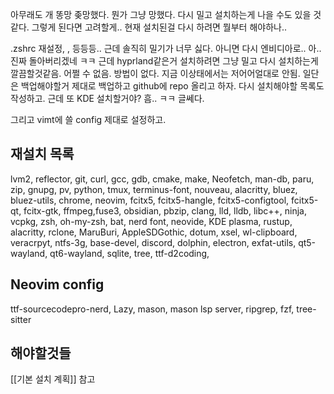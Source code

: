 아무래도 개 똥망 좆망했다. 뭔가 그냥 망했다. 다시 밀고 설치하는게 나을 수도 있을 것 같다.
그렇게 된다면 고려할게.. 현재 설치된걸 다시 하려면 뭘부터 해야하나..

.zshrc 재설정, , 등등등.. 근데 솔직히 밀기가 너무 싫다. 아니면 다시 엔비디아로.. 아.. 진짜 돌아버리겠네 ㅋㅋ 근데 hyprland같은거 설치하려면 그냥 밀고 다시 설치하는게 깔끔할것같음. 어쩔 수 없음. 방법이 없다. 지금 이상태에서는 저어어얼대로 안됨. 일단은 백업해야할거 제대로 백업하고 github에 repo 올리고 하자.
다시 설치해야할 목록도 작성하고.
근데 또 KDE 설치할거야? 흠.. ㅋㅋ 글쎄다. 

그리고 vimt에 쓸 config 제대로 설정하고.

## 재설치 목록
lvm2, reflector, git, curl, gcc, gdb, cmake, make, Neofetch, man-db, paru, zip, gnupg, pv, python, tmux, terminus-font, nouveau, alacritty, bluez, bluez-utils, chrome, neovim, fcitx5, fcitx5-hangle, fcitx5-configtool, fcitx5-qt, fcitx-gtk, ffmpeg,fuse3, obsidian, pbzip, clang, lld, lldb, libc++, ninja, vcpkg, zsh, oh-my-zsh, bat, nerd font, neovide, KDE plasma, rustup, alacritty, rclone, MaruBuri, AppleSDGothic, dotum, xsel, wl-clipboard, veracrpyt, ntfs-3g, base-devel, discord, dolphin, electron, exfat-utils, qt5-wayland, qt6-wayland, sqlite, tree, ttf-d2coding, 

## Neovim config
ttf-sourcecodepro-nerd, Lazy, mason, mason lsp server, ripgrep, fzf, tree-sitter

## 해야할것들
[[기본 설치 계획]] 참고

